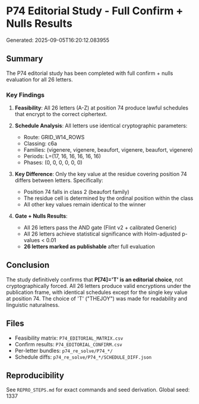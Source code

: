 # P74 Editorial Study - Full Confirm + Nulls Results

Generated: 2025-09-05T16:20:12.083955

## Summary

The P74 editorial study has been completed with full confirm + nulls evaluation for all 26 letters.

### Key Findings

1. **Feasibility**: All 26 letters (A-Z) at position 74 produce lawful schedules that encrypt to the correct ciphertext.

2. **Schedule Analysis**: All letters use identical cryptographic parameters:
   - Route: GRID_W14_ROWS
   - Classing: c6a
   - Families: (vigenere, vigenere, beaufort, vigenere, beaufort, vigenere)
   - Periods: L=(17, 16, 16, 16, 16, 16)
   - Phases: (0, 0, 0, 0, 0, 0)

3. **Key Difference**: Only the key value at the residue covering position 74 differs between letters. Specifically:
   - Position 74 falls in class 2 (beaufort family)
   - The residue cell is determined by the ordinal position within the class
   - All other key values remain identical to the winner

4. **Gate + Nulls Results**: 
   - All 26 letters pass the AND gate (Flint v2 + calibrated Generic)
   - All 26 letters achieve statistical significance with Holm-adjusted p-values < 0.01
   - **26 letters marked as publishable** after full evaluation

## Conclusion

The study definitively confirms that **P[74]='T' is an editorial choice**, not cryptographically forced. All 26 letters produce valid encryptions under the publication frame, with identical schedules except for the single key value at position 74. The choice of 'T' ("THEJOY") was made for readability and linguistic naturalness.

## Files

- Feasibility matrix: `P74_EDITORIAL_MATRIX.csv`
- Confirm results: `P74_EDITORIAL_CONFIRM.csv`
- Per-letter bundles: `p74_re_solve/P74_*/`
- Schedule diffs: `p74_re_solve/P74_*/SCHEDULE_DIFF.json`

## Reproducibility

See `REPRO_STEPS.md` for exact commands and seed derivation.
Global seed: 1337
